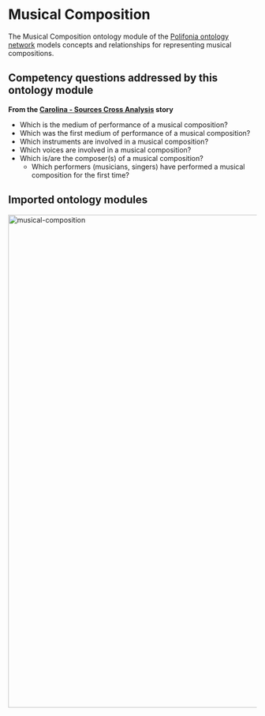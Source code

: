 # Musical Composition
The Musical Composition ontology module of the [Polifonia ontology network](https://github.com/polifonia-project/ontology-network) models concepts and relationships for representing musical compositions. 

## Competency questions addressed by this ontology module 

**From the [Carolina - Sources Cross Analysis](https://github.com/polifonia-project/stories/blob/main/Carolina:%20Music%20Historian/Carolina%20-%20Sources%20cross%20analysis.md) story**
- Which is the medium of performance of a musical composition?
-  Which was the first medium of performance of a musical composition?
- Which instruments are involved in a musical composition?
- Which voices are involved in a musical composition?
- Which is/are the composer(s) of a musical composition?
  - Which performers (musicians, singers) have performed a musical composition for the first time?

## Imported ontology modules

<img width="999" alt="musical-composition" src="https://user-images.githubusercontent.com/44606644/140661871-948fa087-7cc7-4f43-a256-de9e7e856ccc.png">
